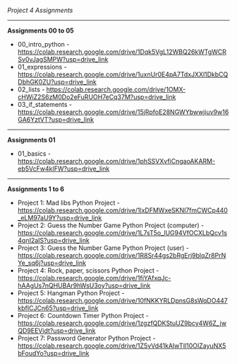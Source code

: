 *Project 4 Assignments*

***
**Assignments 00 to 05**
- 00_intro_python - https://colab.research.google.com/drive/1Dqk5VgL12WBQ26kWTgWCRSv0vJagSMPW?usp=drive_link
- 01_expressions - https://colab.research.google.com/drive/1uxnUr0E4pA7TdxJXXl1DkbCQDbhGK0ZU?usp=drive_link
- 02_lists - https://colab.research.google.com/drive/1OMX-cHWiZ2S6zM0Do2eFuRUOH7eCq37M?usp=drive_link
- 03_if_statements - https://colab.research.google.com/drive/15jRpfoE28NGWYbwwjiuv9w16GA6YztVT?usp=drive_link

***
**Assignments 01**   

- 01_basics  - https://colab.research.google.com/drive/1phSSVXvfiCngaoAKARM-eb5VcFw4kIFW?usp=drive_link

***

**Assignments 1 to 6**
- Project 1: Mad libs Python Project - https://colab.research.google.com/drive/1lxDFMWxeSKNl7fmCWCp440_eLM97aU9Y?usp=drive_link
- Project 2: Guess the Number Game Python Project (computer) - https://colab.research.google.com/drive/1L7sT5o_lUG94VfOCXLbQcv1s4qnI2aIS?usp=drive_link
- Project 3: Guess the Number Game Python Project (user) -  https://colab.research.google.com/drive/1R8Sr44gs2bRgErj9blqZr8PrNYe_sq6j?usp=drive_link
- Project 4: Rock, paper, scissors Python Project -  https://colab.research.google.com/drive/1fiYAfxqJc-hAAgUs7nQHUBAr9hWsU3oy?usp=drive_link
- Project 5: Hangman Python Project - https://colab.research.google.com/drive/10fNKKYRLDpnsG8sWqDO447kbfICJCn65?usp=drive_link
- Project 6: Countdown Timer Python Project - https://colab.research.google.com/drive/1zgzfQDKStuUZ9bcy4W6Z_jwQD9EEVidt?usp=drive_link
- Project 7: Password Generator Python Project - https://colab.research.google.com/drive/1Z5vVd41kAIwTIl10OIZayuNX5bFoudYo?usp=drive_link
   






